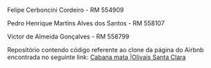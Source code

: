 Felipe Cerboncini Cordeiro - RM 554909

Pedro Henrique Martins Alves dos Santos - RM 558107

Victor de Almeida Gonçalves - RM 558799

Repositório contendo código referente ao clone da página do Airbnb encontrada no seguinte link: [Cabana mata |Olivais Santa Clara](https://www.airbnb.com.br/rooms/784827731910124886?adults=1&category_tag=Tag%3A5348&children=0&enable_m3_private_room=true&infants=0&pets=0&photo_id=1549824963&search_mode=flex_destinations_search&check_in=2024-09-15&check_out=2024-09-20&source_impression_id=p3_1726145467_P3rPv2ydGIVbPCjI&previous_page_section_name=1000)